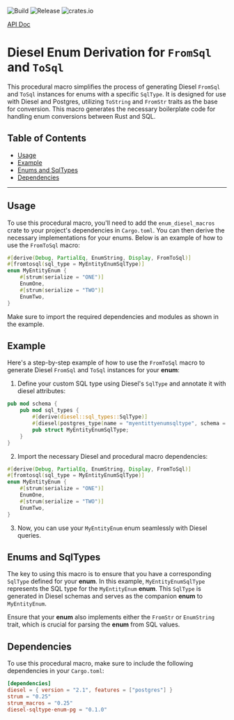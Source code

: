![Build](https://github.com/jproyo/diesel-sqltype-enum-pg/actions/workflows/build.yml/badge.svg)
![Release](https://github.com/jproyo/diesel-sqltype-enum-pg/actions/workflows/release.yml/badge.svg)
![crates.io](https://img.shields.io/crates/v/diesel_sqltype_enum_pg.svg)

[API Doc](https://docs.rs/diesel_sqltype_enum_pg/0.1.0/diesel-sqltype-enum-pg/)

# Diesel Enum Derivation for `FromSql` and `ToSql`

This procedural macro simplifies the process of generating Diesel `FromSql` and `ToSql` instances for enums with a specific `SqlType`. It is designed for use with Diesel and Postgres, utilizing `ToString` and `FromStr` traits as the base for conversion. This macro generates the necessary boilerplate code for handling enum conversions between Rust and SQL.

## Table of Contents
- [Usage](#usage)
- [Example](#example)
- [Enums and SqlTypes](#enums-and-sqltypes)
- [Dependencies](#dependencies)

---

## Usage

To use this procedural macro, you'll need to add the `enum_diesel_macros` crate to your project's dependencies in `Cargo.toml`. You can then derive the necessary implementations for your enums. Below is an example of how to use the `FromToSql` macro:

```rust
#[derive(Debug, PartialEq, EnumString, Display, FromToSql)]
#[fromtosql(sql_type = MyEntityEnumSqlType)]
enum MyEntityEnum {
    #[strum(serialize = "ONE")]
    EnumOne,
    #[strum(serialize = "TWO")]
    EnumTwo,
}
```

Make sure to import the required dependencies and modules as shown in the example.

## Example
Here's a step-by-step example of how to use the `FromToSql` macro to generate Diesel `FromSql` and `ToSql` instances for your **enum**:

1. Define your custom SQL type using Diesel's `SqlType` and annotate it with diesel attributes:

```rust
pub mod schema {
    pub mod sql_types {
        #[derive(diesel::sql_types::SqlType)]
        #[diesel(postgres_type(name = "myentittyenumsqltype", schema = "myschema"))]
        pub struct MyEntityEnumSqlType;
    }
}
```

2. Import the necessary Diesel and procedural macro dependencies:

```rust
#[derive(Debug, PartialEq, EnumString, Display, FromToSql)]
#[fromtosql(sql_type = MyEntityEnumSqlType)]
enum MyEntityEnum {
    #[strum(serialize = "ONE")]
    EnumOne,
    #[strum(serialize = "TWO")]
    EnumTwo,
}
```

3. Now, you can use your `MyEntityEnum` enum seamlessly with Diesel queries.

## Enums and SqlTypes
The key to using this macro is to ensure that you have a corresponding `SqlType` defined for your **enum**. In this example, `MyEntityEnumSqlType` represents the SQL type for the `MyEntityEnum` **enum**. This `SqlType` is generated in Diesel schemas and serves as the companion **enum** to `MyEntityEnum`.

Ensure that your **enum** also implements either the `FromStr` or `EnumString` trait, which is crucial for parsing the **enum** from SQL values.

## Dependencies
To use this procedural macro, make sure to include the following dependencies in your `Cargo.toml`:

```toml
[dependencies]
diesel = { version = "2.1", features = ["postgres"] }
strum = "0.25"
strum_macros = "0.25"
diesel-sqltype-enum-pg = "0.1.0"
```


